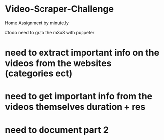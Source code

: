 # Video-Scraper-Challenge
Home Assignment by minute.ly


#todo need to grab the m3u8 with puppeter
# need to extract important info on the videos from the websites (categories ect)
# need to get important info from the videos themselves duration + res
# need to document part 2

